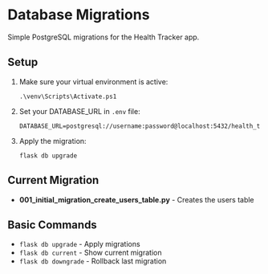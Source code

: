 # Database Migrations

Simple PostgreSQL migrations for the Health Tracker app.

## Setup

1. Make sure your virtual environment is active:

   ```
   .\venv\Scripts\Activate.ps1
   ```

2. Set your DATABASE_URL in `.env` file:

   ```
   DATABASE_URL=postgresql://username:password@localhost:5432/health_tracker
   ```

3. Apply the migration:
   ```
   flask db upgrade
   ```

## Current Migration

- **001_initial_migration_create_users_table.py** - Creates the users table

## Basic Commands

- `flask db upgrade` - Apply migrations
- `flask db current` - Show current migration
- `flask db downgrade` - Rollback last migration
